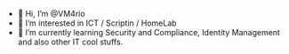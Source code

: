 - 👋 Hi, I’m @VM4rio
- 👀 I’m interested in ICT / Scriptin / HomeLab
- 🌱 I’m currently learning Security and Compliance, Identity Management and also other IT cool stuffs. 

<!---
VM4rio/VM4rio is a ✨ special ✨ repository because its `README.md` (this file) appears on your GitHub profile.
You can click the Preview link to take a look at your changes.
--->
